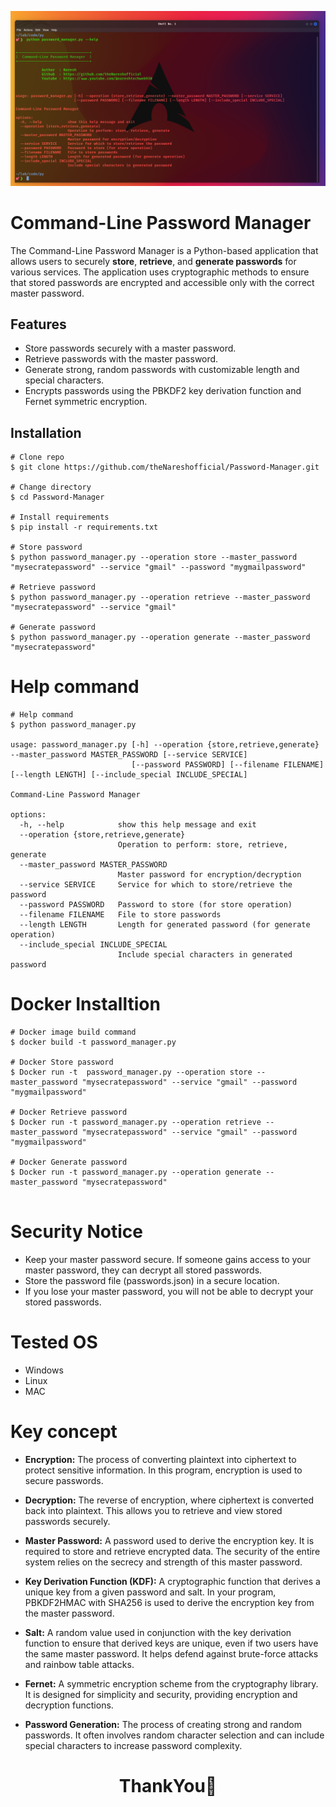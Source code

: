 
<p align="center">
            <img src="assests/password_manager.png" width="1000px">
</p>

# Command-Line Password Manager

The Command-Line Password Manager is a Python-based application that allows users to securely **store**, **retrieve**, and **generate passwords** for various services. The application uses cryptographic methods to ensure that stored passwords are encrypted and accessible only with the correct master password.

## Features

- Store passwords securely with a master password.
- Retrieve passwords with the master password.
- Generate strong, random passwords with customizable length and special characters.
- Encrypts passwords using the PBKDF2 key derivation function and Fernet symmetric encryption.

## Installation

```
# Clone repo
$ git clone https://github.com/theNareshofficial/Password-Manager.git

# Change directory
$ cd Password-Manager

# Install requirements
$ pip install -r requirements.txt

# Store password
$ python password_manager.py --operation store --master_password "mysecratepassword" --service "gmail" --password "mygmailpassword"

# Retrieve password
$ python password_manager.py --operation retrieve --master_password "mysecratepassword" --service "gmail"

# Generate password
$ python password_manager.py --operation generate --master_password "mysecratepassword"
```


# Help command

```
# Help command
$ python password_manager.py

usage: password_manager.py [-h] --operation {store,retrieve,generate} --master_password MASTER_PASSWORD [--service SERVICE]
                           [--password PASSWORD] [--filename FILENAME] [--length LENGTH] [--include_special INCLUDE_SPECIAL]

Command-Line Password Manager

options:
  -h, --help            show this help message and exit
  --operation {store,retrieve,generate}
                        Operation to perform: store, retrieve, generate
  --master_password MASTER_PASSWORD
                        Master password for encryption/decryption
  --service SERVICE     Service for which to store/retrieve the password
  --password PASSWORD   Password to store (for store operation)
  --filename FILENAME   File to store passwords
  --length LENGTH       Length for generated password (for generate operation)
  --include_special INCLUDE_SPECIAL
                        Include special characters in generated password
```

# Docker Installtion

```
# Docker image build command
$ docker build -t password_manager.py

# Docker Store password
$ Docker run -t  password_manager.py --operation store --master_password "mysecratepassword" --service "gmail" --password "mygmailpassword"

# Docker Retrieve password
$ Docker run -t password_manager.py --operation retrieve --master_password "mysecratepassword" --service "gmail" --password "mygmailpassword"

# Docker Generate password
$ Docker run -t password_manager.py --operation generate --master_password "mysecratepassword"


```

# Security Notice

- Keep your master password secure. If someone gains access to your master password, they can decrypt all stored passwords.
- Store the password file (passwords.json) in a secure location.
- If you lose your master password, you will not be able to decrypt your stored passwords.

# Tested OS

- Windows
- Linux
- MAC

# Key concept

- **Encryption:** The process of converting plaintext into ciphertext to protect sensitive information. In this program, encryption is used to secure passwords.

- **Decryption:** The reverse of encryption, where ciphertext is converted back into plaintext. This allows you to retrieve and view stored passwords securely.

- **Master Password:** A password used to derive the encryption key. It is required to store and retrieve encrypted data. The security of the entire system relies on the secrecy and strength of this master password.

- **Key Derivation Function (KDF):** A cryptographic function that derives a unique key from a given password and salt. In your program, PBKDF2HMAC with SHA256 is used to derive the encryption key from the master password.

- **Salt:** A random value used in conjunction with the key derivation function to ensure that derived keys are unique, even if two users have the same master password. It helps defend against brute-force attacks and rainbow table attacks.

- **Fernet:** A symmetric encryption scheme from the cryptography library. It is designed for simplicity and security, providing encryption and decryption functions.

- **Password Generation:** The process of creating strong and random passwords. It often involves random character selection and can include special characters to increase password complexity.

<h1 align="center">ThankYou🎉</h1>